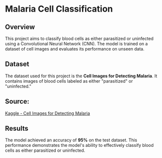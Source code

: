 # Malaria Cell Classification

## Overview

This project aims to classify blood cells as either parasitized or uninfected using a Convolutional Neural Network (CNN). The model is trained on a dataset of cell images and evaluates its performance on unseen data.

## Dataset

The dataset used for this project is the **Cell Images for Detecting Malaria**. It contains images of blood cells labeled as either "parasitized" or "uninfected."

## Source: 

[Kaggle - Cell Images for Detecting Malaria](https://www.kaggle.com/datasets/iarunava/cell-images-for-detecting-malaria)

## Results

The model achieved an accuracy of **95%** on the test dataset. This performance demonstrates the model's ability to effectively classify blood cells as either parasitized or uninfected.
